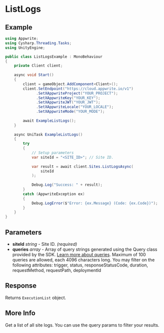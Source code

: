 # ListLogs

## Example

```csharp
using Appwrite;
using Cysharp.Threading.Tasks;
using UnityEngine;

public class ListLogsExample : MonoBehaviour
{
    private Client client;
    
    async void Start()
    {
        client = gameObject.AddComponent<Client>();
        client.SetEndpoint("https://cloud.appwrite.io/v1")
              .SetXAppwriteProject("YOUR_PROJECT");
              .SetXAppwriteKey("YOUR_KEY");
              .SetXAppwriteJWT("YOUR_JWT");
              .SetXAppwriteLocale("YOUR_LOCALE");
              .SetXAppwriteMode("YOUR_MODE");
        
        await ExampleListLogs();
    }
    
    async UniTask ExampleListLogs()
    {
        try
        {
            // Setup parameters
            var siteId = "<SITE_ID>"; // Site ID.
            
            var result = await client.Sites.ListLogsAsync(
                siteId
            );
            
            Debug.Log("Success: " + result);
        }
        catch (AppwriteException ex)
        {
            Debug.LogError($"Error: {ex.Message} (Code: {ex.Code})");
        }
    }
}
```

## Parameters

- **siteId** *string* - Site ID. *(required)*
- **queries** *array* - Array of query strings generated using the Query class provided by the SDK. [Learn more about queries](https://appwrite.io/docs/queries). Maximum of 100 queries are allowed, each 4096 characters long. You may filter on the following attributes: trigger, status, responseStatusCode, duration, requestMethod, requestPath, deploymentId

## Response

Returns `ExecutionList` object.
## More Info

Get a list of all site logs. You can use the query params to filter your results.
